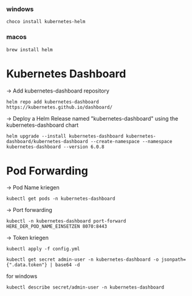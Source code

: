 ### windows

```
choco install kubernetes-helm
```

### macos

```
brew install helm
```

# Kubernetes Dashboard

-> Add kubernetes-dashboard repository

```
helm repo add kubernetes-dashboard https://kubernetes.github.io/dashboard/
```

-> Deploy a Helm Release named "kubernetes-dashboard" using the kubernetes-dashboard chart

```
helm upgrade --install kubernetes-dashboard kubernetes-dashboard/kubernetes-dashboard --create-namespace --namespace kubernetes-dashboard --version 6.0.8
```

# Pod Forwarding

-> Pod Name kriegen

```
kubectl get pods -n kubernetes-dashboard
```

-> Port forwarding

```
kubectl -n kubernetes-dashboard port-forward HERE_DER_POD_NAME_EINSETZEN 8070:8443
```

-> Token kriegen

```
kubectl apply -f config.yml
```

```
kubectl get secret admin-user -n kubernetes-dashboard -o jsonpath={".data.token"} | base64 -d
```

for windows

```
kubectl describe secret/admin-user -n kubernetes-dashboard
```
